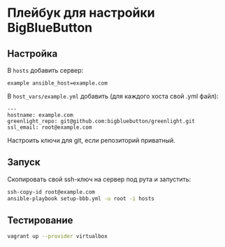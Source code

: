 # Плейбук для настройки BigBlueButton

## Настройка
В `hosts` добавить сервер:
```
example ansible_host=example.com
```
В `host_vars/example.yml` добавить (для каждого хоста свой .yml файл):
```
---
hostname: example.com
greenlight_repo: git@github.com:bigbluebutton/greenlight.git
ssl_email: root@example.com
```
Настроить ключи для git, если репозиторий приватный.

## Запуск
Скопировать свой ssh-ключ на сервер под рута и запустить:
```bash
ssh-copy-id root@example.com
ansible-playbook setup-bbb.yml -u root -i hosts
```

## Тестирование
```bash
vagrant up --provider virtualbox
```
